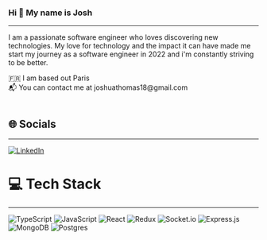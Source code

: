 ### Hi 👋 My name is Josh
_________________________________________________________________
<p>
I am a passionate software engineer who loves discovering new technologies. My love for technology and the impact it can have made me start my journey as a software engineer in 2022 and i'm constantly striving to be better.
</p>
🇫🇷 I am based out Paris
<br/>
📬 You can contact me at joshuathomas18@gmail.com
<br/>
<br/>

## 🌐 Socials
_________________________________________________________________
[![LinkedIn](https://img.shields.io/badge/LinkedIn-%230077B5.svg?logo=linkedin&logoColor=white)](https://www.linkedin.com/in/josht28/)

# 💻 Tech Stack
_________________________________________________________________
![TypeScript](https://img.shields.io/badge/typescript-%23007ACC.svg?style=flat&logo=typescript&logoColor=white)
![JavaScript](https://img.shields.io/badge/javascript-%23323330.svg?style=flat&logo=javascript&logoColor=%23F7DF1E)
![React](https://img.shields.io/badge/react-%2320232a.svg?style=flat&logo=react&logoColor=%2361DAFB)
![Redux](https://img.shields.io/badge/redux-%23007ACC.svg?style=flat&logo=redux&logoColor=white)
![Socket.io](https://img.shields.io/badge/Socket.io-black?style=flat&logo=socket.io&badgeColor=010101)
![Express.js](https://img.shields.io/badge/express.js-%23404d59.svg?style=flat&logo=express&logoColor=%2361DAFB)
![MongoDB](https://img.shields.io/badge/MongoDB-%234ea94b.svg?style=flat&logo=mongodb&logoColor=white)
![Postgres](https://img.shields.io/badge/postgres-%23316192.svg?style=flat&logo=postgresql&logoColor=white)